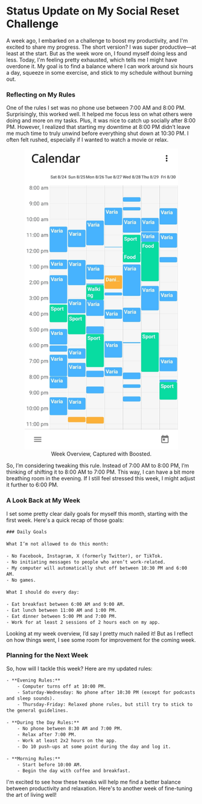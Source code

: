 # Status Update on My Social Reset Challenge

A week ago, I embarked on a challenge to boost my productivity, and I'm excited to share my progress. The short version? I was super productive—at least at the start. But as the week wore on, I found myself doing less and less. Today, I'm feeling pretty exhausted, which tells me I might have overdone it. My goal is to find a balance where I can work around six hours a day, squeeze in some exercise, and stick to my schedule without burning out.

### Reflecting on My Rules

One of the rules I set was no phone use between 7:00 AM and 8:00 PM. Surprisingly, this worked well. It helped me focus less on what others were doing and more on my tasks. Plus, it was nice to catch up socially after 8:00 PM. However, I realized that starting my downtime at 8:00 PM didn’t leave me much time to truly unwind before everything shut down at 10:30 PM. I often felt rushed, especially if I wanted to watch a movie or relax.


<div style="text-align: center;">
    <figure>
        <img src="https://github.com/MariaHendrikx/my-writing-dream/blob/main/assets/20240831_Reflection/20240831_week_overview.jpg?raw=true" alt="Week Overview" height="800"/>
        <figcaption>Week Overview, Captured with Boosted.</figcaption>
    </figure>
</div>

So, I’m considering tweaking this rule. Instead of 7:00 AM to 8:00 PM, I’m thinking of shifting it to 8:00 AM to 7:00 PM. This way, I can have a bit more breathing room in the evening. If I still feel stressed this week, I might adjust it further to 6:00 PM. 

### A Look Back at My Week

I set some pretty clear daily goals for myself this month, starting with the first week. Here's a quick recap of those goals:

```Markup
### Daily Goals

What I’m not allowed to do this month:

- No Facebook, Instagram, X (formerly Twitter), or TikTok.
- No initiating messages to people who aren’t work-related.
- My computer will automatically shut off between 10:30 PM and 6:00 AM.
- No games.

What I should do every day:

- Eat breakfast between 6:00 AM and 9:00 AM.
- Eat lunch between 11:00 AM and 1:00 PM.
- Eat dinner between 5:00 PM and 7:00 PM.
- Work for at least 2 sessions of 2 hours each on my app.
```


Looking at my week overview, I’d say I pretty much nailed it! But as I reflect on how things went, I see some room for improvement for the coming week.

### Planning for the Next Week

So, how will I tackle this week? Here are my updated rules:

```Markup
- **Evening Rules:**
    - Computer turns off at 10:00 PM.
    - Saturday-Wednesday: No phone after 10:30 PM (except for podcasts and sleep sounds).
    - Thursday-Friday: Relaxed phone rules, but still try to stick to the general guidelines.

- **During the Day Rules:**
    - No phone between 8:30 AM and 7:00 PM.
    - Relax after 7:00 PM.
    - Work at least 2x2 hours on the app.
    - Do 10 push-ups at some point during the day and log it.

- **Morning Rules:**
    - Start before 10:00 AM.
    - Begin the day with coffee and breakfast.
```

I'm excited to see how these tweaks will help me find a better balance between productivity and relaxation. Here's to another week of fine-tuning the art of living well!
